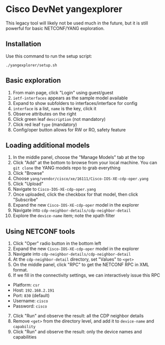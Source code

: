 # Cisco DevNet yangexplorer
This legacy tool will likely not be used much in the future, but it is still
powerful for basic NETCONF/YANG exploration.

## Installation
Use this command to run the setup script:

`./yangexplorer/setup.sh`

## Basic exploration
1. From main page, click "Login" using guest/guest
2. `ietf-interfaces` appears as the sample model available
3. Expand to show subfolders to interfaces/interface for config
4. `interface` is a list, `name` is the key, click it
5. Observe attributes on the right
6. Click green leaf `description` (not mandatory)
7. Click red leaf `type` (mandatory)
8. Config/oper button allows for RW or RO, safety feature

## Loading additional models
1. In the middle panel, choose the "Manage Models" tab at the top
2. Click "Add" at the bottom to browse from your local machine.
   You can `git clone` the YANG models repo to grab everything
3. Click "Browse"
4. Choose `yang/vendor/cisco/xe/16111/Cisco-IOS-XE-cdp-oper.yang`
5. Click "Upload"
6. Navigate to `Cisco-IOS-XE-cdp-oper.yang`
7. Once uploaded, click the checkbox for that model, then click "Subscribe"
8. Expand the new `Cisco-IOS-XE-cdp-oper` model in the explorer
9. Navigate into `cdp-neighbor-details/cdp-neighbor-detail`
10. Explore the `device-name` item; note the xpath filter

## Using NETCONF tools
1. Click "Oper" radio button in the bottom left
2. Expand the new `Cisco-IOS-XE-cdp-oper` model in the explorer
3. Navigate into `cdp-neighbor-details/cdp-neighbor-detail`
4. At the `cdp-neighbor-detail` directory, set "Values" to `<get>`
5. On the middle panel, click "RPC" to get the NETCONF RPC in XML format.
6. If we fill in the connectivity settings, we can interactively issue this RPC
  * Platform: `csr`
  * Host: `192.168.2.191`
  * Port: `830` (default)
  * Username: `cisco`
  * Password: `cisco`
7. Click "Run" and observe the result: all the CDP neighbor details
8. Remove `<get>` from the directory level, and add it to `device-name` and `capability`
9. Click "Run" and observe the result: only the device names and capabilities
